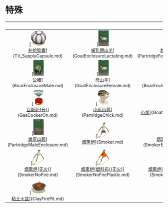 # 特殊  
<br>  |  <br>  |  <br>  |  <br>  
 :----:    |   :----:    |   :----:    |   :----:    
[<img decoding="async" src="Sprite/TVCrate.png" href="a.md" style="max-width:50px;max-height:50px;"><br>[补给胶囊](TV_SupplyCapsule.md)](TV_SupplyCapsule.md)  |  [<img decoding="async" src="Sprite/GoatFemaleEnclosure.png" href="a.md" style="max-width:50px;max-height:50px;"><br>[哺乳期山羊](GoatEnclosureLactating.md)](GoatEnclosureLactating.md)  |  [<img decoding="async" src="Sprite/PartridgeNesting.png" href="a.md" style="max-width:50px;max-height:50px;"><br>[雌灰山鹑](PartridgeFemaleEnclosure.md)](PartridgeFemaleEnclosure.md)  |  [<img decoding="async" src="Sprite/GoatMaleEnclosure.png" href="a.md" style="max-width:50px;max-height:50px;"><br>[公山羊](GoatEnclosureMale.md)](GoatEnclosureMale.md)  
[<img decoding="async" src="Sprite/BoarEnclosureMale.png" href="a.md" style="max-width:50px;max-height:50px;"><br>[公猪](BoarEnclosureMale.md)](BoarEnclosureMale.md)  |  [<img decoding="async" src="Sprite/GoatFemaleEnclosure.png" href="a.md" style="max-width:50px;max-height:50px;"><br>[母山羊](GoatEnclosureFemale.md)](GoatEnclosureFemale.md)  |  [<img decoding="async" src="Sprite/BoarEnclosureFemale.png" href="a.md" style="max-width:50px;max-height:50px;"><br>[母猪](BoarEnclosureFemale.md)](BoarEnclosureFemale.md)  |  [<img decoding="async" src="Sprite/SandCastle.png" href="a.md" style="max-width:50px;max-height:50px;"><br>[沙堡](SandCastle.md)](SandCastle.md)  
[<img decoding="async" src="Sprite/GasCookerOn.png" href="a.md" style="max-width:50px;max-height:50px;"><br>[瓦斯炉(开)](GasCookerOn.md)](GasCookerOn.md)  |  [<img decoding="async" src="Sprite/PartridgeChick.png" href="a.md" style="max-width:50px;max-height:50px;"><br>[小灰山鹑](PartridgeChick.md)](PartridgeChick.md)  |  [<img decoding="async" src="Sprite/GoatKidEnclosure.png" href="a.md" style="max-width:50px;max-height:50px;"><br>[小羊](GoatEnclosureKid.md)](GoatEnclosureKid.md)  |  [<img decoding="async" src="Sprite/Piglet.png" href="a.md" style="max-width:50px;max-height:50px;"><br>[小猪](BoarEnclosurePiglet.md)](BoarEnclosurePiglet.md)  
[<img decoding="async" src="Sprite/PartridgeNestingMale.png" href="a.md" style="max-width:50px;max-height:50px;"><br>[雄灰山鹑](PartridgeMaleEnclosure.md)](PartridgeMaleEnclosure.md)  |  [<img decoding="async" src="Sprite/SmokerFire.png" href="a.md" style="max-width:50px;max-height:50px;"><br>[烟熏炉](Smoker.md)](Smoker.md)  |  [<img decoding="async" src="Sprite/SmokerExtinguished.png" href="a.md" style="max-width:50px;max-height:50px;"><br>[烟熏炉(熄灭)](SmokerExtinguished.md)](SmokerExtinguished.md)  |  [<img decoding="async" src="Sprite/SmokerFirePlasticExtinguished.png" href="a.md" style="max-width:50px;max-height:50px;"><br>[烟熏炉(塑料布)(熄灭)](SmokerExtinguishedPlastic.md)](SmokerExtinguishedPlastic.md)  
[<img decoding="async" src="Sprite/Smoker.png" href="a.md" style="max-width:50px;max-height:50px;"><br>[烟熏炉(无火)](SmokerNoFire.md)](SmokerNoFire.md)  |  [<img decoding="async" src="Sprite/SmokerPlastic.png" href="a.md" style="max-width:50px;max-height:50px;"><br>[烟熏炉(塑料布)(无火)](SmokerNoFirePlastic.md)](SmokerNoFirePlastic.md)  |  [<img decoding="async" src="Sprite/SmokerFirePlastic.png" href="a.md" style="max-width:50px;max-height:50px;"><br>[烟熏炉(塑料布)(点燃)](SmokerPlastic.md)](SmokerPlastic.md)  |  [<img decoding="async" src="Sprite/SmokerIncomplete.png" href="a.md" style="max-width:50px;max-height:50px;"><br>[烟熏炉框架](SmokerFrame.md)](SmokerFrame.md)  
[<img decoding="async" src="Sprite/ClayFirePit.png" href="a.md" style="max-width:50px;max-height:50px;"><br>[粘土火盆](ClayFirePit.md)](ClayFirePit.md)  |    |    |    


<script>document.title="特殊 - 卡牌生存百科 Card Survival Wiki";</script>